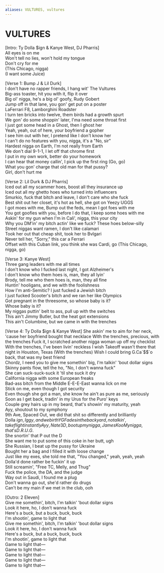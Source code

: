 ```yaml
---
aliases: VULTURES, vultures
---
```


# VULTURES

[Intro: Ty Dolla $ign & Kanye West, DJ Pharris]  
All eyes is on me  
Won't tell no lies, won't hold my tongue  
Don't cry for me  
(This Chicago, nigga)  
(I want some Juice)  

[Verse 1: Bump J & Lil Durk]  
I don't have no rapper friends, I hang wit' The Vultures  
Big-ass toaster, hit you with it, flip it over  
Big ol' nigga, he's a big ol' goofy, Rudy Gobert  
Jump off in that lane, you gon' get put on a poster  
LaFerrari F8, Lamborghini Roadster  
I turn ten bricks into twelve, them birds had a growth spurt  
We gon' do some shoppin' later, I'ma need some throat first  
I just got some head in a Ghost, then I ghost her  
Yeah, yeah, out of here, your boyfriend a gopher  
I see him out with her, I prеtend like I don't know her  
I can't do no fеatures with you, nigga, it's a "No, sir"  
Hardest nigga on Earth, I'm not really from Earth  
We don't dial 9-1-1, I let off that chrome first  
I put in my own work, better do your homework  
I can hear that money callin', I pick up the first ring (Go, go)  
What you gon' charge that old man for that pussy?  
Girl, don't hurt me  

[Verse 2: Lil Durk & DJ Pharris]  
Iced out all my scammer hoes, boost all they insurance up  
Iced out all my ghetto hoes who turned into influencers  
Smurkio, fuck that bitch and leave, I don't care who she fuck  
Best shit out her closet, it's hot as hell, she got on Yeezy UGGS  
I got moes with me, Bump out the feds, mean I got foes with me  
You got goofies with you, before I do that, I keep some hoes with me  
Askin' for my gun when I'm in Cali', nigga, this your city  
Why you DM'in' my bitch actin' like we fuck? These hoes below-silly  
Street niggas want ramen, I don't like calamari  
Took her out that cheap shit, took her to Bvlgari  
Never tell her, "Sorry," this car a Ferrari  
Offset with this Cuban link, you think she was Cardi, go (This Chicago, nigga, go)  

[Verse 3: Kanye West]  
Three gang leaders with me all times  
I don't know who I fucked last night, I got Alzheimer's  
I don't know who them hoes is, man, they all lyin'  
Brody, tell me who them hoes is, man, they all fine  
Huntin' hooligans, and we with the foolishness  
How I'm anti-Semitic? I just fucked a Jewish bitch  
I just fucked Scooter's bitch and we ran her like Olympics  
Got pregnant in the threesome, so whose baby is it?  
Whose baby is it?  
My niggas puttin' belt to ass, pull up with the switches  
This ain't Jimmy Butler, but the heat got extensions  
This ain't Columbine, but we came in with the trenches  

[Verse 4: Ty Dolla $ign & Kanye West]  
She askin' me to aim for her neck, 'cause her boyfriend bought that necklace  
With the trenches, precious, with the trenches  
Fuck it, I scratched another nigga woman up off my checklist  
With the trenches, I've been livin' reckless  
I wish Takeoff wasn't there that night in Houston, Texas (With the trenches)  
Wish I could bring G.Ca`$$`o back, that was my best friend  
Chordz, I need you to give me somethin' big, I'm talkin' 'bout dollar signs  
Skinny pants flow, tell the ho, "No, I don't wanna fuck"  
She can suck-suck-suck it 'til she suck it dry  
California nigga with some European freaks  
Bad-ass bitch from the Middle E-E-E-East wanna lick on me  
Stick on me, even though I got security  
Even though she got a man, she know he ain't as pure as me, seriously  
Soon as I get back, tradin' in my Urus for the Puro' keys  
Couple grey hairs up in my beard, that's showin' my maturity, yeah  
Ayy, shoutout to my symphony  
9th Ave, Spaced Out, we did that shit so differently and brilliantly  
Dolla $ign, Iggy, and we birth YG  
Fades in the backyard, no talkin', take flight instantly  
Ayy, Nate 3D, boot up my nigga, James Koo  
My nigga, that's D.R.U.G.$  
She snortin' that P out the D  
She want me to put some of this coke in her butt, ugh  
She Russian, I beat up the pussy for Ukraine  
Bought her a bag and I filled it with loose change  
Just like my exes, she told me that, "You changed," yeah, yeah, yeah  
Dolla'd done rather be fuckin' it up  
Still screamin', "Free TC, Melly, and Thug"  
Fuck the police, the DA, and the judge  
Way out in Saudi, I found me a plug  
Don't wanna go out, she'd rather do drugs  
Can't be my main if we met in the club, ooh  

[Outro: 2 Eleven]  
Give me somethin', bitch, I'm talkin' 'bout dollar signs  
Look it here, ho, I don't wanna fuck  
Here's a buck, but a buck, buck, buck  
I'm shootin', game to light that  
Give me somethin', bitch, I'm talkin' 'bout dollar signs  
Look it here, ho, I don't wanna fuck  
Here's a buck, but a buck, buck, buck  
I'm shootin', game to light that  
Game to light that—  
Game to light that—  
Game to light that—  
Game to light that—  
Game to light that—
